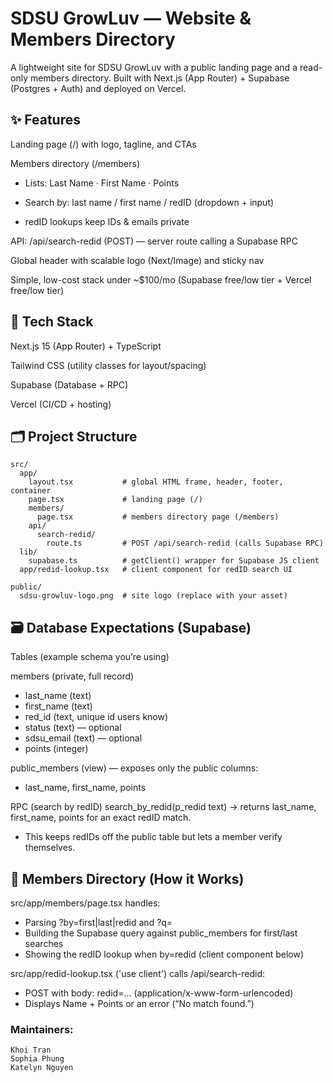 # SDSU GrowLuv — Website & Members Directory

A lightweight site for SDSU GrowLuv with a public landing page and a read-only members directory.
Built with Next.js (App Router) + Supabase (Postgres + Auth) and deployed on Vercel.

## ✨ Features

  Landing page (/) with logo, tagline, and CTAs
  
  Members directory (/members)
  
  - Lists: Last Name · First Name · Points
  
  - Search by: last name / first name / redID (dropdown + input)
  
  - redID lookups keep IDs & emails private
  
  API: /api/search-redid (POST) — server route calling a Supabase RPC
  
  Global header with scalable logo (Next/Image) and sticky nav
  
  Simple, low-cost stack under ~$100/mo (Supabase free/low tier + Vercel free/low tier)

## 🧰 Tech Stack

Next.js 15 (App Router) + TypeScript

Tailwind CSS (utility classes for layout/spacing)

Supabase (Database + RPC)

Vercel (CI/CD + hosting)

## 🗂 Project Structure
    src/
      app/
        layout.tsx           # global HTML frame, header, footer, container
        page.tsx             # landing page (/)
        members/
          page.tsx           # members directory page (/members)
        api/
          search-redid/
            route.ts         # POST /api/search-redid (calls Supabase RPC)
      lib/
        supabase.ts          # getClient() wrapper for Supabase JS client
      app/redid-lookup.tsx   # client component for redID search UI
    
    public/
      sdsu-growluv-logo.png  # site logo (replace with your asset)

## 🗃 Database Expectations (Supabase)
Tables (example schema you’re using)

members (private, full record)
  - last_name (text)
  - first_name (text)
  - red_id (text, unique id users know)
  - status (text) — optional
  - sdsu_email (text) — optional
  - points (integer)

public_members (view) — exposes only the public columns:
  - last_name, first_name, points

RPC (search by redID)
search_by_redid(p_redid text) → returns last_name, first_name, points for an exact redID match.
  - This keeps redIDs off the public table but lets a member verify themselves.

## 🔎 Members Directory (How it Works)

src/app/members/page.tsx handles:
  - Parsing ?by=first|last|redid and ?q=<term>
  - Building the Supabase query against public_members for first/last searches
  - Showing the redID lookup when by=redid (client component below)

src/app/redid-lookup.tsx ('use client') calls /api/search-redid:
  - POST with body: redid=... (application/x-www-form-urlencoded)
  - Displays Name + Points or an error (“No match found.”)

### Maintainers:
    Khoi Tran
    Sophia Phung
    Katelyn Nguyen
